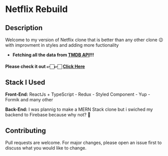 # Netflix Rebuild
## Description
Welcome to my version of Netflix clone that is better than any other clone 😉 with improvment in styles and adding more fuctionality
+ **Fetching all the data from [TMDB API](https://developers.themoviedb.org/3)!!!**

#### Please check it out 👉🏻👉🏻 [Click Here](https://netflix-clone-v2-114d8.web.app/)

## Stack I Used
 **Front-End:** ReactJs + TypeScript - Redux - Styled Component - Yup - Formik and many other
 
 **Back-End:** I was plannig to make a MERN Stack clone but i swiched my backend to Firebase because why not? 👀

## Contributing
Pull requests are welcome. For major changes, please open an issue first to discuss what you would like to change.
